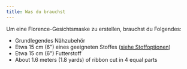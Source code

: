 ```yaml
---
title: Was du brauchst
---
```


Um eine Florence-Gesichtsmaske zu erstellen, brauchst du Folgendes:

-   Grundlegendes Nähzubehör
-   Etwa 15 cm (6") eines geeigneten Stoffes ([siehe Stoffoptionen](/docs/patterns/florence/fabric/))
-   Etwa 15 cm (6") Futterstoff
-   About 1.6 meters (1.8 yards) of ribbon cut in 4 equal parts
